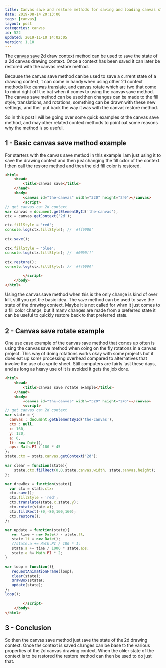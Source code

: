 ```yaml
---
title: Canvas save and restore methods for saving and loading canvas state
date: 2019-08-14 20:13:00
tags: [canvas]
layout: post
categories: canvas
id: 522
updated: 2019-11-10 14:02:05
version: 1.10
---
```


The [canvas save](https://developer.mozilla.org/en-US/docs/Web/API/CanvasRenderingContext2D/save) 2d draw context method can be used to save the state of a 2d canvas drawing context. Once a context has been saved it can later be restored with the canvas restore method. 

Because the canvas save method can be used to save a current state of a drawing context, it can come in handy when using other 2d context methods like [canvas translate](/2019/10/09/canvas-translate/), and [canvas rotate](/2019//11/05/canvas-rotate/) which are two that come to mind right off the bat when it comes to using the canvas save method. The canvas save method can be used then changes can be made to the fill style, translations, and rotations, something can be drawn with these new settings, and then put back the way it was with the canvas restore method. 

So in this post I will be going over some quick examples of the canvas save method, and may other related context methods to point out some reasons why the method is so useful.

<!-- more -->

## 1 - Basic canvas save method example

For starters with the canvas save method in this example I am just using it to save the drawing context and then just changing the fill color of the context. I then call the restore method and then the old fill color is restored.

```html
<html>
    <head>
        <title>canvas save</title>
    </head>
    <body>
        <canvas id="the-canvas" width="320" height="240"></canvas>
        <script>
// get canvas can 2d context
var canvas = document.getElementById('the-canvas'),
ctx = canvas.getContext('2d');
 
ctx.fillStyle = 'red';
console.log(ctx.fillStyle); // '#ff0000'
 
ctx.save();
 
ctx.fillStyle = 'blue';
console.log(ctx.fillStyle); // '#0000ff'
 
ctx.restore();
console.log(ctx.fillStyle); // '#ff0000'
 
        </script>
    </body>
</html>
```

Using the canvas save method when this is the only change is kind of over kill, still you get the basic idea. The save method can be used to save the state of the drawing context. Maybe it is not called for when it just comes to a fill color change, but if many changes are made from a preferred state it can be useful to quickly restore back to that preferred state.

## 2 - Canvas save rotate example

One use case example of the canvas save method that comes up often is using the canvas save method when doing on the fly rotations in a canvas project. This way of doing rotations works okay with some projects but it does eat up some processing overhead compared to alternatives that involve the use of a sprite sheet. Still computers are fairly fast these days, and as long as heavy use of it is avoided it gets the job done.

```html
<html>
    <head>
        <title>canvas save rotate example</title>
    </head>
    <body>
        <canvas id="the-canvas" width="320" height="240"></canvas>
        <script>
// get canvas can 2d context
var state = {
  canvas : document.getElementById('the-canvas'),
  ctx : null,
  x: 160,
  y: 120,
  a: 0,
  lt: new Date(),
  aps: Math.PI / 180 * 45
};
state.ctx = state.canvas.getContext('2d');
 
var clear = function(state){
    state.ctx.fillRect(0,0,state.canvas.width, state.canvas.height);
};
 
var drawBox = function(state){
  var ctx = state.ctx;
  ctx.save();
  ctx.fillStyle = 'red';
  ctx.translate(state.x,state.y);
  ctx.rotate(state.a);
  ctx.fillRect(-80,-80,160,160);
  ctx.restore();
};
 
var update = function(state){
   var time = new Date() - state.lt;
   state.lt = new Date();
   //state.a += Math.PI / 180 * 1;
   state.a += time / 1000 * state.aps;
   state.a %= Math.PI * 2;
}
 
var loop = function(){
   requestAnimationFrame(loop);
   clear(state);
   drawBox(state);
   update(state);
};
loop();
 
        </script>
    </body>
</html>
```

## 3 - Conclusion

So then the canvas save method just save the state of the 2d drawing context. Once the context is saved changes can be base to the various properties of the 2d canvas drawing context. When the older state of the context is to be restored the restore method can then be used to do just that.
